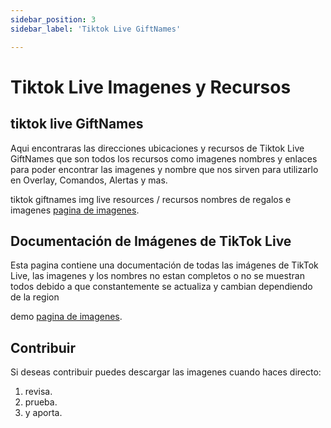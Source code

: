 ```yaml
---
sidebar_position: 3
sidebar_label: 'Tiktok Live GiftNames'

---
```

# Tiktok Live Imagenes y Recursos
## tiktok live GiftNames
Aqui encontraras las direcciones ubicaciones y recursos de Tiktok Live GiftNames que son todos los recursos como imagenes nombres y enlaces para poder encontrar las imagenes y nombre que nos sirven para utilizarlo en Overlay, Comandos, Alertas y mas.

tiktok giftnames img  live resources / recursos nombres de regalos e imagenes
[pagina de imagenes](/my-react-page). 

## Documentación de Imágenes de TikTok Live
Esta pagina contiene una documentación de todas las imágenes de TikTok Live, las imagenes y los nombres no estan completos o no se muestran todos debido a que constantemente se actualiza y cambian dependiendo de la region

demo [pagina de imagenes](/my-react-page). 
## Contribuir

Si deseas contribuir puedes descargar las imagenes cuando haces directo:

1. revisa.
2. prueba.
3. y aporta.
